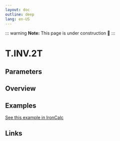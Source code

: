 ```yaml
---
layout: doc
outline: deep
lang: en-US
---
```


::: warning
**Note:** This page is under construction 🚧
:::

# T.INV.2T

## Parameters

## Overview

## Examples

[See this example in IronCalc](https://app.ironcalc.com/?filename=t.inv.2t)

## Links